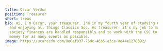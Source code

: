 ```yaml
---
title: Oscar Verdun
position: Treasurer
short: treas
bio: Hi, I'm Oscar, your treasurer. I'm in my fourth year of studying Classics
  and enjoying all things Classics Soc. As treasurer, it's my job to make sure
  society finances are handled responsibly and to work with the CSC to provide
  money for as many events as possible.
image: https://ucarecdn.com/8e8af937-76dc-46b5-a3ce-8e44e1278392/
---
```

